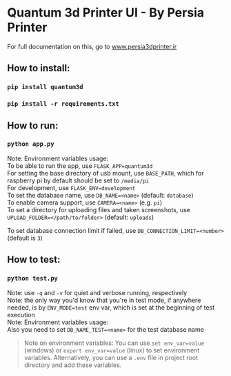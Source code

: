 # Quantum 3d Printer UI - By Persia Printer
For full documentation on this, go to www.persia3dprinter.ir

## How to install:
### `pip install quantum3d`
### `pip install -r requirements.txt`
## How to run:  
### `python app.py`
Note: Environment variables usage:  
To be able to run the app, use `FLASK_APP=quantum3d`  
For setting the base directory of usb mount, use `BASE_PATH`, which for raspberry pi by default should be set to `/media/pi`  
For development, use `FLASK_ENV=development`   
To set the database name, use `DB_NAME=<name>` (default: `database`)  
To enable camera support, use `CAMERA=<name>` (e.g. `pi`)  
To set a directory for uploading files and taken screenshots, use `UPLOAD_FOLDER=</path/to/folder>` (default: `uploads`)


To set database connection limit if failed, use `DB_CONNECTION_LIMIT=<number>` (default is `3`)

## How to test:  
### `python test.py`
Note: use `-q` and `-v` for quiet and verbose running, respectively  
Note: the only way you'd know that you're in test mode, if anywhere needed, is by `ENV_MODE=test` env var, which is set at the beginning of test execution  
Note: Environment variables usage:  
Also you need to set `DB_NAME_TEST=<name>` for the test database name

> Note on environment variables: You can use `set env_var=value` (windows) or `export env_var=value` (linux) to set environment variables. Alternatively, you can use a `.env` file in project root directory and add these variables.
